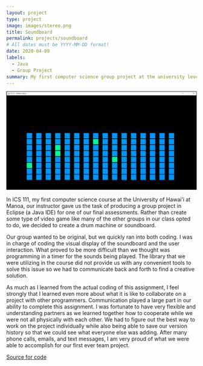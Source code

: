 ```yaml
---
layout: project
type: project
image: images/stereo.png
title: Soundboard
permalink: projects/soundboard
# All dates must be YYYY-MM-DD format!
date: 2020-04-09
labels:
  - Java
  - Group Project
summary: My first computer science group project at the university level.
---
```


<img class="ui medium right floated rounded image" src="../images/soundboard.png">

In ICS 111, my first computer science course at the University of Hawai’i at Manoa, our instructor gave us the task of producing a group project in Eclipse (a Java IDE) for one of our final assessments. Rather than create some type of video game like many of the other groups in our class opted to do, we decided to create a drum machine or soundboard. 

Our group wanted to be original, but we quickly ran into both coding. I was in charge of coding the visual display of the soundboard and the user interaction. What proved to be more difficult than we thought was programming in a timer for the sounds being played. The library that we were utilizing in the course did not provide us with any convenient tools to solve this issue so we had to communicate back and forth to find a creative solution. 

As much as I learned from the actual coding of this assignment, I feel strongly that I learned even more about what it is like to collaborate on a project with other programmers. Communication played a large part in our ability to complete this assignment. I was fortunate to have very flexible and understanding partners as we learned together how to cooperate while we were not all physically with each other. We had to figure out the best way to work on the project individually while also being able to save our version history so that we could see what everyone else was adding. After many phone calls, emails, and text messages, I am very proud of what we were able to accomplish for our first ever team project.

[Source for code](https://github.com/fredstraub/soundboard)


